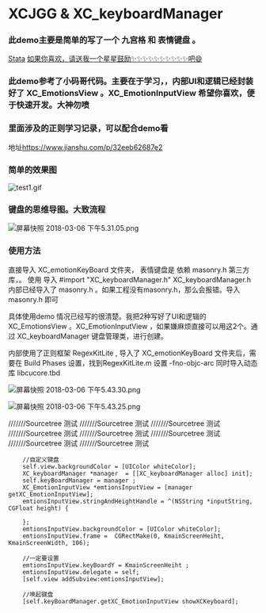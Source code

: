 # XCJGG & XC_keyboardManager

### 此demo主要是简单的写了一个 九宫格 和 表情键盘 。

[Stata](http:\\www.stata.com)
<a href= "target" ></a>
[如果你喜欢，请送我一个星星鼓励✨✨✨✨✨✨✨✨✨✨吧😄](https://github.com/cgmsuccess/XCJGG)

###  此demo参考了小码哥代码。主要在于学习，，内部UI和逻辑已经封装好了 XC_EmotionsView  。XC_EmotionInputView 希望你喜欢，便于快速开发。大神勿喷


### 里面涉及的正则学习记录，可以配合demo看
地址<https://www.jianshu.com/p/32eeb62687e2>

### 简单的效果图

![test1.gif](http://upload-images.jianshu.io/upload_images/2018474-a97ea1160f2c2629.gif?imageMogr2/auto-orient/strip)


### 键盘的思维导图。大致流程

![屏幕快照 2018-03-06 下午5.31.05.png](http://upload-images.jianshu.io/upload_images/2018474-2d6101ec76f11266.png?imageMogr2/auto-orient/strip%7CimageView2/2/w/1240)


### 使用方法
直接导入  XC_emotionKeyBoard  文件夹， 表情键盘是 依赖 masonry.h 第三方库，。 使用
导入 #import "XC_keyboardManager.h"   XC_keyboardManager.h 内部已经导入了 masonry.h 。如果工程没有masonry.h，那么会报错。导入masonry.h 即可

具体使用demo 情况已经写的很清楚。我把2种写好了UI和逻辑的 XC_EmotionsView  。XC_EmotionInputView ，如果嫌麻烦直接可以用这2个。通过 XC_keyboardManager 键盘管理类，进行创建。

内部使用了正则框架 RegexKitLite , 导入了 XC_emotionKeyBoard 文件夹后，需要在 Build Phases 设置，找到RegexKitLite.m  设置 -fno-objc-arc
同时导入动态库  libcucore.tbd


![屏幕快照 2018-03-06 下午5.43.30.png](http://upload-images.jianshu.io/upload_images/2018474-b715b0ed06db808b.png?imageMogr2/auto-orient/strip%7CimageView2/2/w/1240)


![屏幕快照 2018-03-06 下午5.43.25.png](http://upload-images.jianshu.io/upload_images/2018474-61bb7ccb14c65fa6.png?imageMogr2/auto-orient/strip%7CimageView2/2/w/1240)


///////Sourcetree  测试
///////Sourcetree  测试
///////Sourcetree  测试
///////Sourcetree  测试
///////Sourcetree  测试
///////Sourcetree  测试
///////Sourcetree  测试
///////Sourcetree  测试


```
    //自定义键盘
    self.view.backgroundColor = [UIColor whiteColor];
    XC_keyboardManager *manager  = [[XC_keyboardManager alloc] init];
    self.keyBoardManager = manager ;
    XC_EmotionInputView *emtionsInputView = [manager getXC_EmotionInputView];
    emtionsInputView.stringAndHeightHandle = ^(NSString *inputString, CGFloat height) {

    };
    emtionsInputView.backgroundColor = [UIColor whiteColor];
    emtionsInputView.frame =  CGRectMake(0, KmainScreenHeiht,  KmainScreenWidth, 106);

    //一定要设置
    emtionsInputView.keyBoardY = KmainScreenHeiht ;
    emtionsInputView.delegate = self;
    [self.view addSubview:emtionsInputView];

    //唤起键盘
    [self.keyBoardManager.getXC_EmotionInputView showXCKeyboard];

```




